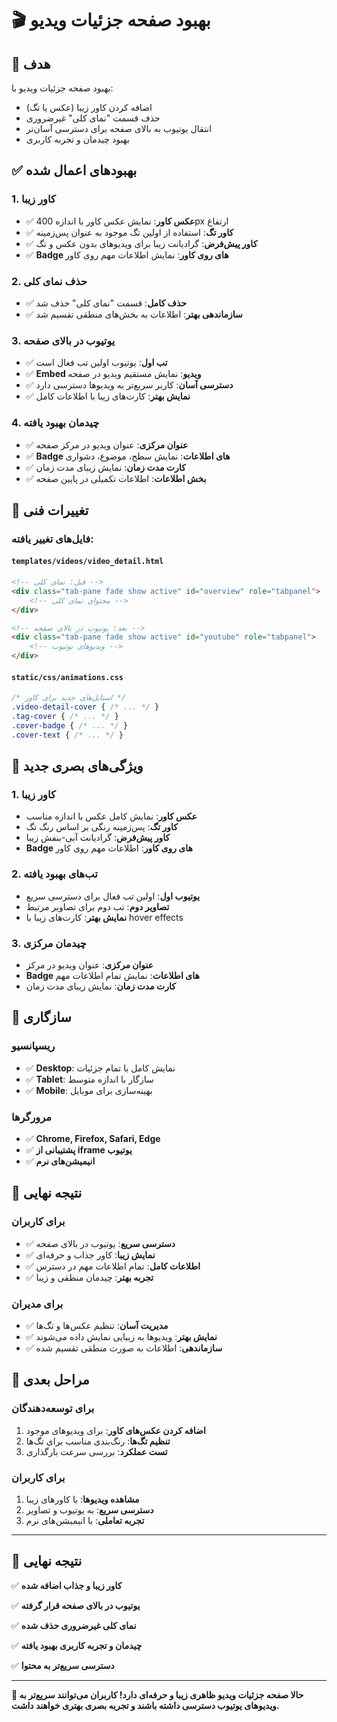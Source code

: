 # 🎬 بهبود صفحه جزئیات ویدیو

## 🎯 **هدف**

بهبود صفحه جزئیات ویدیو با:
- اضافه کردن کاور زیبا (عکس یا تگ)
- حذف قسمت "نمای کلی" غیرضروری
- انتقال یوتیوب به بالای صفحه برای دسترسی آسان‌تر
- بهبود چیدمان و تجربه کاربری

## ✅ **بهبودهای اعمال شده**

### **1. کاور زیبا**
- ✅ **عکس کاور**: نمایش عکس کاور با اندازه 400px ارتفاع
- ✅ **کاور تگ**: استفاده از اولین تگ موجود به عنوان پس‌زمینه
- ✅ **کاور پیش‌فرض**: گرادیانت زیبا برای ویدیوهای بدون عکس و تگ
- ✅ **Badge های روی کاور**: نمایش اطلاعات مهم روی کاور

### **2. حذف نمای کلی**
- ✅ **حذف کامل**: قسمت "نمای کلی" حذف شد
- ✅ **سازماندهی بهتر**: اطلاعات به بخش‌های منطقی تقسیم شد

### **3. یوتیوب در بالای صفحه**
- ✅ **تب اول**: یوتیوب اولین تب فعال است
- ✅ **Embed ویدیو**: نمایش مستقیم ویدیو در صفحه
- ✅ **دسترسی آسان**: کاربر سریع‌تر به ویدیوها دسترسی دارد
- ✅ **نمایش بهتر**: کارت‌های زیبا با اطلاعات کامل

### **4. چیدمان بهبود یافته**
- ✅ **عنوان مرکزی**: عنوان ویدیو در مرکز صفحه
- ✅ **Badge های اطلاعات**: نمایش سطح، موضوع، دشواری
- ✅ **کارت مدت زمان**: نمایش زیبای مدت زمان
- ✅ **بخش اطلاعات**: اطلاعات تکمیلی در پایین صفحه

## 🔧 **تغییرات فنی**

### **فایل‌های تغییر یافته:**

#### **`templates/videos/video_detail.html`**
```html
<!-- قبل: نمای کلی -->
<div class="tab-pane fade show active" id="overview" role="tabpanel">
    <!-- محتوای نمای کلی -->
</div>

<!-- بعد: یوتیوب در بالای صفحه -->
<div class="tab-pane fade show active" id="youtube" role="tabpanel">
    <!-- ویدیوهای یوتیوب -->
</div>
```

#### **`static/css/animations.css`**
```css
/* استایل‌های جدید برای کاور */
.video-detail-cover { /* ... */ }
.tag-cover { /* ... */ }
.cover-badge { /* ... */ }
.cover-text { /* ... */ }
```

## 🎨 **ویژگی‌های بصری جدید**

### **1. کاور زیبا**
- **عکس کاور**: نمایش کامل عکس با اندازه مناسب
- **کاور تگ**: پس‌زمینه رنگی بر اساس رنگ تگ
- **کاور پیش‌فرض**: گرادیانت آبی-بنفش زیبا
- **Badge های روی کاور**: اطلاعات مهم روی کاور

### **2. تب‌های بهبود یافته**
- **یوتیوب اول**: اولین تب فعال برای دسترسی سریع
- **تصاویر دوم**: تب دوم برای تصاویر مرتبط
- **نمایش بهتر**: کارت‌های زیبا با hover effects

### **3. چیدمان مرکزی**
- **عنوان مرکزی**: عنوان ویدیو در مرکز
- **Badge های اطلاعات**: نمایش تمام اطلاعات مهم
- **کارت مدت زمان**: نمایش زیبای مدت زمان

## 📱 **سازگاری**

### **ریسپانسیو**
- ✅ **Desktop**: نمایش کامل با تمام جزئیات
- ✅ **Tablet**: سازگار با اندازه متوسط
- ✅ **Mobile**: بهینه‌سازی برای موبایل

### **مرورگرها**
- ✅ **Chrome, Firefox, Safari, Edge**
- ✅ **پشتیبانی از iframe یوتیوب**
- ✅ **انیمیشن‌های نرم**

## 🎯 **نتیجه نهایی**

### **برای کاربران**
- ✅ **دسترسی سریع**: یوتیوب در بالای صفحه
- ✅ **نمایش زیبا**: کاور جذاب و حرفه‌ای
- ✅ **اطلاعات کامل**: تمام اطلاعات مهم در دسترس
- ✅ **تجربه بهتر**: چیدمان منطقی و زیبا

### **برای مدیران**
- ✅ **مدیریت آسان**: تنظیم عکس‌ها و تگ‌ها
- ✅ **نمایش بهتر**: ویدیوها به زیبایی نمایش داده می‌شوند
- ✅ **سازماندهی**: اطلاعات به صورت منطقی تقسیم شده

## 🚀 **مراحل بعدی**

### **برای توسعه‌دهندگان**
1. **اضافه کردن عکس‌های کاور**: برای ویدیوهای موجود
2. **تنظیم تگ‌ها**: رنگ‌بندی مناسب برای تگ‌ها
3. **تست عملکرد**: بررسی سرعت بارگذاری

### **برای کاربران**
1. **مشاهده ویدیوها**: با کاورهای زیبا
2. **دسترسی سریع**: به یوتیوب و تصاویر
3. **تجربه تعاملی**: با انیمیشن‌های نرم

---

## 🎉 **نتیجه نهایی**

✅ **کاور زیبا و جذاب اضافه شده**

✅ **یوتیوب در بالای صفحه قرار گرفته**

✅ **نمای کلی غیرضروری حذف شده**

✅ **چیدمان و تجربه کاربری بهبود یافته**

✅ **دسترسی سریع‌تر به محتوا**

---

**🎊 حالا صفحه جزئیات ویدیو ظاهری زیبا و حرفه‌ای دارد! کاربران می‌توانند سریع‌تر به ویدیوهای یوتیوب دسترسی داشته باشند و تجربه بصری بهتری خواهند داشت.**
